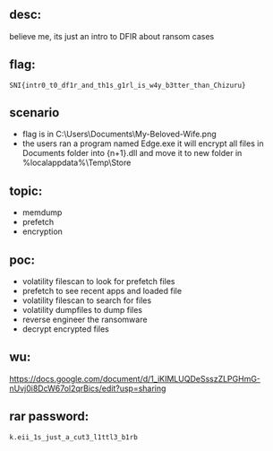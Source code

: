## desc:
believe me, its just an intro to DFIR about ransom cases

## flag:
```SNI{intr0_t0_df1r_and_th1s_g1rl_is_w4y_b3tter_than_Chizuru}```

## scenario
- flag is in C:\Users\Documents\My-Beloved-Wife.png
- the users ran a program named Edge.exe it will encrypt all files in Documents folder into {n+1}.dll and move it to new folder in %localappdata%\Temp\Store

## topic:
- memdump
- prefetch
- encryption

## poc:
- volatility filescan to look for prefetch files
- prefetch to see recent apps and loaded file
- volatility filescan to search for files
- volatility dumpfiles to dump files
- reverse engineer the ransomware
- decrypt encrypted files

## wu:
https://docs.google.com/document/d/1_iKIMLUQDeSsszZLPGHmG-nUvj0i8DcW67ol2qrBics/edit?usp=sharing

## rar password:
```k.eii_1s_just_a_cut3_l1ttl3_b1rb```
